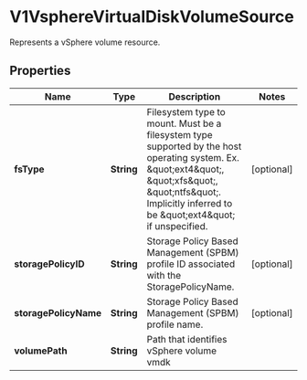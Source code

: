 

# V1VsphereVirtualDiskVolumeSource

Represents a vSphere volume resource.
## Properties

Name | Type | Description | Notes
------------ | ------------- | ------------- | -------------
**fsType** | **String** | Filesystem type to mount. Must be a filesystem type supported by the host operating system. Ex. \&quot;ext4\&quot;, \&quot;xfs\&quot;, \&quot;ntfs\&quot;. Implicitly inferred to be \&quot;ext4\&quot; if unspecified. |  [optional]
**storagePolicyID** | **String** | Storage Policy Based Management (SPBM) profile ID associated with the StoragePolicyName. |  [optional]
**storagePolicyName** | **String** | Storage Policy Based Management (SPBM) profile name. |  [optional]
**volumePath** | **String** | Path that identifies vSphere volume vmdk | 



